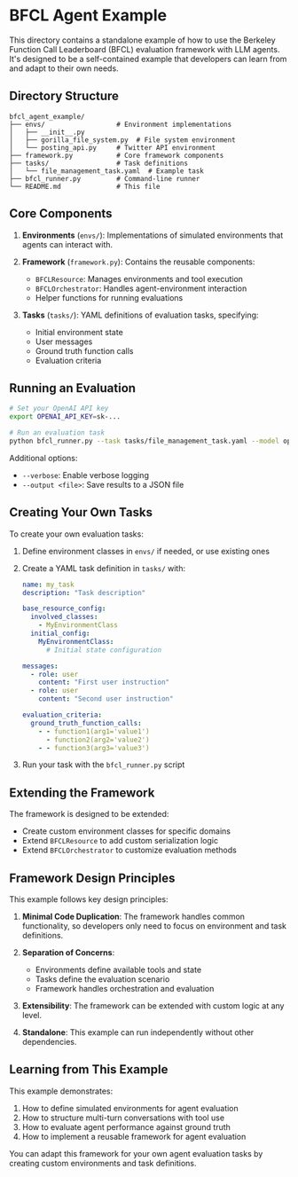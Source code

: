 # BFCL Agent Example

This directory contains a standalone example of how to use the Berkeley Function Call Leaderboard (BFCL) evaluation framework with LLM agents. It's designed to be a self-contained example that developers can learn from and adapt to their own needs.

## Directory Structure

```
bfcl_agent_example/
├── envs/                  # Environment implementations
│   ├── __init__.py
│   ├── gorilla_file_system.py  # File system environment
│   └── posting_api.py     # Twitter API environment
├── framework.py           # Core framework components
├── tasks/                 # Task definitions
│   └── file_management_task.yaml  # Example task
├── bfcl_runner.py         # Command-line runner
└── README.md              # This file
```

## Core Components

1. **Environments** (`envs/`): Implementations of simulated environments that agents can interact with.

2. **Framework** (`framework.py`): Contains the reusable components:
   - `BFCLResource`: Manages environments and tool execution
   - `BFCLOrchestrator`: Handles agent-environment interaction
   - Helper functions for running evaluations

3. **Tasks** (`tasks/`): YAML definitions of evaluation tasks, specifying:
   - Initial environment state
   - User messages
   - Ground truth function calls
   - Evaluation criteria

## Running an Evaluation

```bash
# Set your OpenAI API key
export OPENAI_API_KEY=sk-...

# Run an evaluation task
python bfcl_runner.py --task tasks/file_management_task.yaml --model openai/gpt-4
```

Additional options:
- `--verbose`: Enable verbose logging
- `--output <file>`: Save results to a JSON file

## Creating Your Own Tasks

To create your own evaluation tasks:

1. Define environment classes in `envs/` if needed, or use existing ones
2. Create a YAML task definition in `tasks/` with:
   ```yaml
   name: my_task
   description: "Task description"

   base_resource_config:
     involved_classes:
       - MyEnvironmentClass
     initial_config:
       MyEnvironmentClass:
         # Initial state configuration

   messages:
     - role: user
       content: "First user instruction"
     - role: user
       content: "Second user instruction"

   evaluation_criteria:
     ground_truth_function_calls:
       - - function1(arg1='value1')
         - function2(arg2='value2')
       - - function3(arg3='value3')
   ```

3. Run your task with the `bfcl_runner.py` script

## Extending the Framework

The framework is designed to be extended:

- Create custom environment classes for specific domains
- Extend `BFCLResource` to add custom serialization logic
- Extend `BFCLOrchestrator` to customize evaluation methods

## Framework Design Principles

This example follows key design principles:

1. **Minimal Code Duplication**: The framework handles common functionality, so developers only need to focus on environment and task definitions.

2. **Separation of Concerns**:
   - Environments define available tools and state
   - Tasks define the evaluation scenario
   - Framework handles orchestration and evaluation

3. **Extensibility**: The framework can be extended with custom logic at any level.

4. **Standalone**: This example can run independently without other dependencies.

## Learning from This Example

This example demonstrates:

1. How to define simulated environments for agent evaluation
2. How to structure multi-turn conversations with tool use
3. How to evaluate agent performance against ground truth
4. How to implement a reusable framework for agent evaluation

You can adapt this framework for your own agent evaluation tasks by creating custom environments and task definitions.
